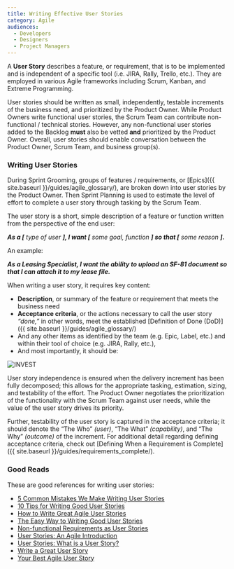 ```yaml
---
title: Writing Effective User Stories
category: Agile
audiences:
  - Developers
  - Designers
  - Project Managers
---
```


A **User Story** describes a feature, or requirement, that is to be implemented and is independent of a specific tool (i.e. JIRA, Rally, Trello, etc.). They are employed in various Agile frameworks including Scrum, Kanban, and Extreme Programming. 

User stories should be written as small, independently, testable increments of the business need, and prioritized by the Product Owner. While Product Owners write functional user stories, the Scrum Team can contribute non-functional / technical stories. However, any non-functional user stories added to the Backlog **must** also be vetted **and** prioritized by the Product Owner. Overall, user stories should enable conversation between the Product Owner, Scrum Team, and business group(s).

### Writing User Stories 
During Sprint Grooming, groups of features / requirements, or [Epics]({{ site.baseurl }}/guides/agile_glossary/), are broken down into user stories by the Product Owner. Then Sprint Planning is used to estimate the level of effort to complete a user story through tasking by the Scrum Team. 

The user story is a short, simple description of a feature or function written from the perspective of the end user:

_**As a [** type of user **], I want [** some goal, function **] so that [** some reason **].**_

An example:

**_As a Leasing Specialist, I want the ability to upload an SF-81 document so that I can attach it to my lease file._**

When writing a user story, it requires key content:
* **Description**, or summary of the feature or requirement that meets the business need
* **Acceptance criteria**, or the actions necessary to call the user story _“done,”_ in other words, meet the established [Definition of Done (DoD)]({{ site.baseurl }}/guides/agile_glossary/)
* And any other items as identified by the team (e.g. Epic, Label, etc.) and within their tool of choice (e.g. JIRA, Rally, etc.),
* And most importantly, it should be: 

<img src="{{ site.baseurl }}/img/guides/invest.png"
  alt="INVEST"
  class="guide-image guide-image-half">  

User story independence is ensured when the delivery increment has been fully decomposed; this allows for the appropriate tasking, estimation, sizing, and testability of the effort. The Product Owner negotiates the prioritization of the functionality with the Scrum Team against user needs, while the value of the user story drives its priority. 

Further, testability of the user story is captured in the acceptance criteria; it should denote the “The Who” _(user)_, “The What” _(capability)_, and “The Why” _(outcome)_ of the increment. For additional detail regarding defining acceptance criteria, check out [Defining When a Requirement is Complete]({{ site.baseurl }}/guides/requirements_complete/).

### Good Reads
These are good references for writing user stories:
* [5 Common Mistakes We Make Writing User Stories](https://www.scrumalliance.org/community/articles/2011/august/5-common-mistakes-we-make-writing-user-stories)
* [10 Tips for Writing Good User Stories](http://www.romanpichler.com/blog/10-tips-writing-good-user-stories/)
* [How to Write Great Agile User Stories](https://sprint.ly/blog/agile-user-stories/)
* [The Easy Way to Writing Good User Stories](http://codesqueeze.com/the-easy-way-to-writing-good-user-stories/)
* [Non-functional Requirements as User Stories](https://www.mountaingoatsoftware.com/blog/non-functional-requirements-as-user-stories)
* [User Stories: An Agile Introduction](http://www.agilemodeling.com/artifacts/userStory.htm)
* [User Stories: What is a User Story?](https://www.mountaingoatsoftware.com/agile/user-stories)
* [Write a Great User Story](https://help.rallydev.com/writing-great-user-story)
* [Your Best Agile User Story](http://www.alexandercowan.com/best-agile-user-story/)

